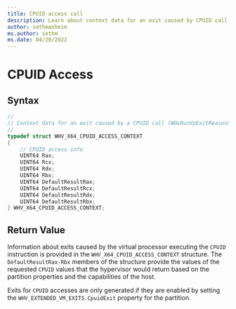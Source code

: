 ```yaml
---
title: CPUID access call
description: Learn about context data for an exit caused by CPUID call.
author: sethmanheim
ms.author: sethm
ms.date: 04/20/2022
---
```


# CPUID Access


## Syntax
```C
//
// Context data for an exit caused by a CPUID call (WHvRunVpExitReasonX64CPUID)
//
typedef struct WHV_X64_CPUID_ACCESS_CONTEXT
{
    // CPUID access info
    UINT64 Rax;
    UINT64 Rcx;
    UINT64 Rdx;
    UINT64 Rbx;
    UINT64 DefaultResultRax;
    UINT64 DefaultResultRcx;
    UINT64 DefaultResultRdx;
    UINT64 DefaultResultRbx;
} WHV_X64_CPUID_ACCESS_CONTEXT;
```

## Return Value
Information about exits caused by the virtual processor executing the `CPUID` instruction is provided in the `WHV_X64_CPUID_ACCESS_CONTEXT` structure. The `DefaultResultRax-Rbx` members of the structure provide the values of the requested `CPUID` values that the hypervisor would return based on the partition properties and the capabilities of the host.  

Exits for `CPUID` accesses are only generated if they are enabled by setting the `WHV_EXTENDED_VM_EXITS.CpuidExit` property for the partition. 